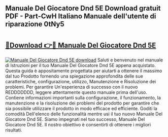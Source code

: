 ## Manuale Del Giocatore Dnd 5E Download gratuit PDF - Part-CwH Italiano Manuale dell'utente di riparazione 0tNy5

# <h2><a href="http://dfgpqm5.blite.top/?on=Manuale+Del+Giocatore+Dnd+5E">🔗Download 👉🔴 Manuale Del Giocatore Dnd 5E</a></h2>

[![Manuale Del Giocatore Dnd 5E download](https://i.imgur.com/lujVjoI.png)](http://dfgpqm5.blite.top/?on=Manuale+Del+Giocatore+Dnd+5E)
Saluti e benvenuto nel manuale di Istruzioni per il tuo Manuale Del Giocatore Dnd 5E appena acquistato. Questa guida è appositamente progettata per aiutarti a ottenere il massimo dal tuo Prodotto fornendo una spiegazione approfondita delle sue caratteristiche, configurazione, utilizzo, Manutenzione e Risoluzione dei problemi. Per garantire Un'esperienza di successo con il nuovo REDDDDDDD, leggere attentamente questo manuale prima dell'uso. Contiene informazioni importanti sulla configurazione, il funzionamento, la manutenzione e la risoluzione dei problemi del prodotto per garantire che sia possibile utilizzare il prodotto in modo efficace ed efficiente. Goditi la comodità Dell'elenco delle funzionalità mentre usi il tuo nuovo Manuale Del Giocatore Dnd 5E. Siamo impegnati nel tuo successo, Manuale Del Giocatore Dnd 5E. Il nostro obiettivo è consentirti di ottenere i migliori risultati.
